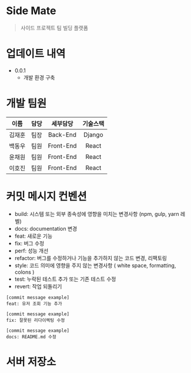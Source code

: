 # Side Mate

> 사이드 프로젝트 팀 빌딩 플랫폼


# 업데이트 내역

- 0.0.1
  - 개발 환경 구축


# 개발 팀원
|  이름  | 담당  | 세부담당  | 기술스택 |
| :----: | :---: | :-------: | :------: |
| 김재훈 | 팀장  | Back-End  |  Django  |
| 백동우 | 팀원  | Front-End |  React   |
| 윤채원 | 팀원  | Front-End |  React   |
| 이호진 | 팀원  | Front-End |  React   |


# 커밋 메시지 컨벤션

- build: 시스템 또는 외부 종속성에 영향을 미치는 변경사항 (npm, gulp, yarn 레벨)
- docs: documentation 변경
- feat: 새로운 기능
- fix: 버그 수정
- perf: 성능 개선
- refactor: 버그를 수정하거나 기능을 추가하지 않는 코드 변경, 리팩토링
- style: 코드 의미에 영향을 주지 않는 변경사항 ( white space, formatting, colons )
- test: 누락된 테스트 추가 또는 기존 테스트 수정
- revert: 작업 되돌리기

```
[commit message example]
feat: 유저 조회 기능 추가

[commit message example]
fix: 잘못된 리다이렉팅 수정

[commit message example]
docs: README.md 수정
```


# 서버 저장소